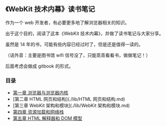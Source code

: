 ## 《WebKit 技术内幕》读书笔记

作为一个 web 开发者，有必要更多地了解浏览器相关的知识。

出于这个目的，阅读了这本《WebKit 技术内幕》，并做了读书笔记与大家分享。

虽然是 14 年的书，可能有些内容已经过时了，但是还是值得一读的。

（话外音：主要是图书馆 wifi 信号没了，只能乖乖看看书，做做笔记！）

后面考虑会做成 gitbook 的形式。

### 目录

- [第一章 浏览器与浏览器内核](./lib/浏览器与浏览器内核.md)
- [第二章 HTML 网页和结构](./lib/HTML 网页和结构.md)
- [第三章 WebKit 架构和模块](./lib/WebKit 架构和模块.md)
- [第四章 资源加载和网络栈](./lib/资源加载和网络栈.md)
- [第五章 HTML 解释器和 DOM 模型](./lib/HTML解释器和DOM模型.md)